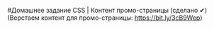#Домашнее задание CSS | Контент промо-страницы (сделано ✔)
(Верстаем контент для промо-страницы: https://bit.ly/3cB9Wep) 
